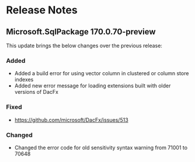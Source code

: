 # Release Notes

## Microsoft.SqlPackage 170.0.70-preview

This update brings the below changes over the previous release:

### Added
* Added a build error for using vector column in clustered or column store indexes
* Added new error message for loading extensions built with older versions of DacFx
### Fixed
 * https://github.com/microsoft/DacFx/issues/513
### Changed
* Changed the error code for old sensitivity syntax warning from 71001 to 70648